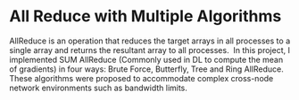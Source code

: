 # All Reduce with Multiple Algorithms
AllReduce is an operation that reduces the target arrays in all processes to a single array and returns the resultant array to all processes.  In this project, I implemented SUM AllReduce (Commonly used in DL to compute the mean of gradients) in four ways: Brute Force, Butterfly, Tree and Ring AllReduce. These algorithms were proposed to accommodate complex cross-node network environments such as bandwidth limits.

